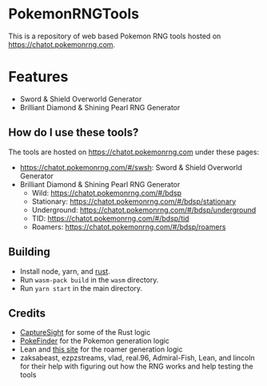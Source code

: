 # PokemonRNGTools

This is a repository of web based Pokemon RNG tools hosted on https://chatot.pokemonrng.com.

# Features
- Sword & Shield Overworld Generator
- Brilliant Diamond & Shining Pearl RNG Generator

## How do I use these tools?

The tools are hosted on https://chatot.pokemonrng.com under these pages:
- https://chatot.pokemonrng.com/#/swsh: Sword & Shield Overworld Generator
- Brilliant Diamond & Shining Pearl RNG Generator
  - Wild: https://chatot.pokemonrng.com/#/bdsp
  - Stationary: https://chatot.pokemonrng.com/#/bdsp/stationary
  - Underground: https://chatot.pokemonrng.com/#/bdsp/underground
  - TID: https://chatot.pokemonrng.com/#/bdsp/tid
  - Roamers: https://chatot.pokemonrng.com/#/bdsp/roamers

## Building

- Install node, yarn, and [rust](https://www.rust-lang.org/tools/install).
- Run `wasm-pack build` in the `wasm` directory.
- Run `yarn start` in the main directory.

## Credits

- [CaptureSight](https://github.com/zaksabeast/CaptureSight) for some of the Rust logic
- [PokeFinder](https://github.com/Admiral-Fish/PokeFinder) for the Pokemon generation logic
- Lean and [this site](https://leanny.github.io/bdsp_roamers.html) for the roamer generation logic
- zaksabeast, ezpzstreams, vlad, real.96, Admiral-Fish, Lean, and lincoln for their help with figuring out how the RNG works and help testing the tools 
